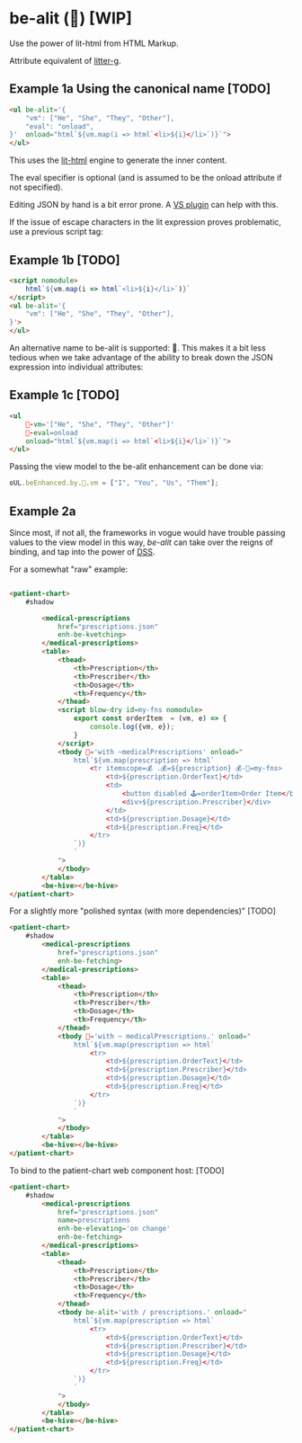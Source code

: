 # be-alit (🎇) [WIP]

Use the power of lit-html from HTML Markup.

Attribute equivalent of [litter-g](https://github.com/bahrus/litter-g).

## Example 1a Using the canonical name [TODO]

```html
<ul be-alit='{
    "vm": ["He", "She", "They", "Other"],
    "eval": "onload",
}'  onload="html`${vm.map(i => html`<li>${i}</li>`)}`">
</ul>
```

This uses the [lit-html](https://www.npmjs.com/package/lit-html) engine to generate the inner content.

The eval specifier is optional (and is assumed to be the onload attribute if not specified).

Editing JSON by hand is a bit error prone.  A [VS plugin](https://marketplace.visualstudio.com/items?itemName=andersonbruceb.json-in-html) can help with this.

If the issue of escape characters in the lit expression proves problematic, use a previous script tag:

## Example 1b [TODO]

```html
<script nomodule>
    html`${vm.map(i => html`<li>${i}</li>`)}`
</script>
<ul be-alit='{
    "vm": ["He", "She", "They", "Other"],
}'>
</ul>
```

An alternative name to be-alit is supported:  🎇.  This makes it a bit less tedious when we take advantage of the ability to break down the JSON expression into individual attributes: 

## Example 1c [TODO]

```html
<ul 
    🎇-vm='["He", "She", "They", "Other"]' 
    🎇-eval=onload  
    onload="html`${vm.map(i => html`<li>${i}</li>`)}`">
</ul>
```

Passing the view model to the be-alit enhancement can be done via:

```JavaScript
oUL.beEnhanced.by.🎇.vm = ["I", "You", "Us", "Them"];
```

## Example 2a

Since most, if not all, the frameworks in vogue would have trouble passing values to the view model in this way,  *be-alit* can take over the reigns of binding, and tap into the power of [DSS](https://github.com/bahrus/trans-render/wiki/VIII.--Directed-Scoped-Specifiers-(DSS)).

For a somewhat "raw" example:

```html

<patient-chart>
    #shadow

        <medical-prescriptions 
            href="prescriptions.json" 
            enh-be-kvetching>
        </medical-prescriptions>
        <table>
            <thead>
                <th>Prescription</th>
                <th>Prescriber</th>
                <th>Dosage</th>
                <th>Frequency</th>
            </thead>
            <script blow-dry id=my-fns nomodule>
                export const orderItem  = (vm, e) => {
                    console.log({vm, e});
                }
            </script>
            <tbody 🎇='with ~medicalPrescriptions' onload="
                html`${vm.map(prescription => html`
                    <tr itemscope=💰 .💰=${prescription} 💰-📜=my-fns>
                        <td>${prescription.OrderText}</td>
                        <td>
                            <button disabled 🕹️=orderItem>Order Item</button>
                            <div>${prescription.Prescriber}</div>
                        </td>
                        <td>${prescription.Dosage}</td>
                        <td>${prescription.Freq}</td>
                    </tr>
                `)}
                `
            ">
            </tbody>
        </table>
        <be-hive></be-hive>
</patient-chart>
```


For a slightly more "polished syntax (with more dependencies)" [TODO]


```html
<patient-chart>
    #shadow
        <medical-prescriptions 
            href="prescriptions.json" 
            enh-be-fetching>
        </medical-prescriptions>
        <table>
            <thead>
                <th>Prescription</th>
                <th>Prescriber</th>
                <th>Dosage</th>
                <th>Frequency</th>
            </thead>
            <tbody 🎇='with ~ medicalPrescriptions.' onload="
                html`${vm.map(prescription => html`
                    <tr>
                        <td>${prescription.OrderText}</td>
                        <td>${prescription.Prescriber}</td>
                        <td>${prescription.Dosage}</td>
                        <td>${prescription.Freq}</td>
                    </tr>
                `)}
                `
            ">
            </tbody>
        </table>
        <be-hive></be-hive>
</patient-chart>
```

To bind to the patient-chart web component host: [TODO]

```html
<patient-chart>
    #shadow
        <medical-prescriptions 
            href="prescriptions.json"
            name=prescriptions
            enh-be-elevating='on change' 
            enh-be-fetching>
        </medical-prescriptions>
        <table>
            <thead>
                <th>Prescription</th>
                <th>Prescriber</th>
                <th>Dosage</th>
                <th>Frequency</th>
            </thead>
            <tbody be-alit='with / prescriptions.' onload="
                html`${vm.map(prescription => html`
                    <tr>
                        <td>${prescription.OrderText}</td>
                        <td>${prescription.Prescriber}</td>
                        <td>${prescription.Dosage}</td>
                        <td>${prescription.Freq}</td>
                    </tr>
                `)}
                `
            ">
            </tbody>
        </table>
        <be-hive></be-hive>
</patient-chart>
```
